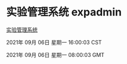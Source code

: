 # 实验管理系统 expadmin
[实验管理系统](http://111.175.122.218:56808/expadmin-782313d2-e1b1-4ea7-932e-3a55e6a1a4d0/)

2021年 09月 06日 星期一 16:00:03 CST

2021年 09月 06日 星期一 08:00:03 GMT
